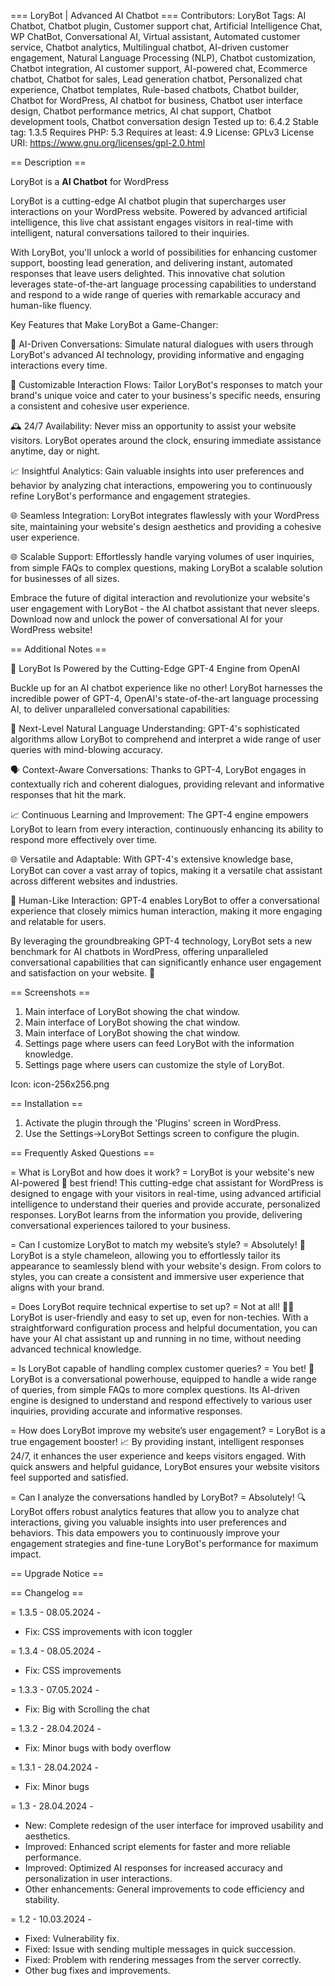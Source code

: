 === LoryBot | Advanced AI Chatbot ===
Contributors: LoryBot
Tags: AI Chatbot, Chatbot plugin, Customer support chat, Artificial Intelligence Chat, WP ChatBot, Conversational AI, Virtual assistant, Automated customer service, Chatbot analytics, Multilingual chatbot, AI-driven customer engagement, Natural Language Processing (NLP), Chatbot customization, Chatbot integration, AI customer support, AI-powered chat, Ecommerce chatbot, Chatbot for sales, Lead generation chatbot, Personalized chat experience, Chatbot templates, Rule-based chatbots, Chatbot builder, Chatbot for WordPress, AI chatbot for business, Chatbot user interface design, Chatbot performance metrics, AI chat support, Chatbot development tools, Chatbot conversation design
Tested up to: 6.4.2
Stable tag: 1.3.5
Requires PHP: 5.3
Requires at least: 4.9
License: GPLv3
License URI: https://www.gnu.org/licenses/gpl-2.0.html

== Description ==

LoryBot is a **AI Chatbot** for WordPress

LoryBot is a cutting-edge AI chatbot plugin that supercharges user interactions on your WordPress website. Powered by advanced artificial intelligence, this live chat assistant engages visitors in real-time with intelligent, natural conversations tailored to their inquiries.

With LoryBot, you'll unlock a world of possibilities for enhancing customer support, boosting lead generation, and delivering instant, automated responses that leave users delighted. This innovative chat solution leverages state-of-the-art language processing capabilities to understand and respond to a wide range of queries with remarkable accuracy and human-like fluency.

Key Features that Make LoryBot a Game-Changer:

🧠 AI-Driven Conversations: Simulate natural dialogues with users through LoryBot's advanced AI technology, providing informative and engaging interactions every time.

📝 Customizable Interaction Flows: Tailor LoryBot's responses to match your brand's unique voice and cater to your business's specific needs, ensuring a consistent and cohesive user experience.

🕰️ 24/7 Availability: Never miss an opportunity to assist your website visitors. LoryBot operates around the clock, ensuring immediate assistance anytime, day or night.

📈 Insightful Analytics: Gain valuable insights into user preferences and behavior by analyzing chat interactions, empowering you to continuously refine LoryBot's performance and engagement strategies.

🌐 Seamless Integration: LoryBot integrates flawlessly with your WordPress site, maintaining your website's design aesthetics and providing a cohesive user experience.

🌐 Scalable Support: Effortlessly handle varying volumes of user inquiries, from simple FAQs to complex questions, making LoryBot a scalable solution for businesses of all sizes.

Embrace the future of digital interaction and revolutionize your website's user engagement with LoryBot - the AI chatbot assistant that never sleeps. Download now and unlock the power of conversational AI for your WordPress website!



== Additional Notes ==

🚀 LoryBot Is Powered by the Cutting-Edge GPT-4 Engine from OpenAI

Buckle up for an AI chatbot experience like no other! LoryBot harnesses the incredible power of GPT-4, OpenAI's state-of-the-art language processing AI, to deliver unparalleled conversational capabilities:

🧠 Next-Level Natural Language Understanding: GPT-4's sophisticated algorithms allow LoryBot to comprehend and interpret a wide range of user queries with mind-blowing accuracy.

🗣️ Context-Aware Conversations: Thanks to GPT-4, LoryBot engages in contextually rich and coherent dialogues, providing relevant and informative responses that hit the mark.

📈 Continuous Learning and Improvement: The GPT-4 engine empowers LoryBot to learn from every interaction, continuously enhancing its ability to respond more effectively over time.

🌐 Versatile and Adaptable: With GPT-4's extensive knowledge base, LoryBot can cover a vast array of topics, making it a versatile chat assistant across different websites and industries.

🤖 Human-Like Interaction: GPT-4 enables LoryBot to offer a conversational experience that closely mimics human interaction, making it more engaging and relatable for users.

By leveraging the groundbreaking GPT-4 technology, LoryBot sets a new benchmark for AI chatbots in WordPress, offering unparalleled conversational capabilities that can significantly enhance user engagement and satisfaction on your website. 🎉

== Screenshots ==

1. Main interface of LoryBot showing the chat window.
2. Main interface of LoryBot showing the chat window.
3. Main interface of LoryBot showing the chat window.
4. Settings page where users can feed LoryBot with the information knowledge.
5. Settings page where users can customize the style of LoryBot.

Icon: icon-256x256.png

== Installation ==

1. Activate the plugin through the 'Plugins' screen in WordPress.
2. Use the Settings->LoryBot Settings screen to configure the plugin.

== Frequently Asked Questions ==

= What is LoryBot and how does it work? =
LoryBot is your website's new AI-powered 🤖 best friend! This cutting-edge chat assistant for WordPress is designed to engage with your visitors in real-time, using advanced artificial intelligence to understand their queries and provide accurate, personalized responses. LoryBot learns from the information you provide, delivering conversational experiences tailored to your business.

= Can I customize LoryBot to match my website’s style? =
Absolutely! 💯 LoryBot is a style chameleon, allowing you to effortlessly tailor its appearance to seamlessly blend with your website's design. From colors to styles, you can create a consistent and immersive user experience that aligns with your brand.

= Does LoryBot require technical expertise to set up? =
Not at all! 🙅‍♂️ LoryBot is user-friendly and easy to set up, even for non-techies. With a straightforward configuration process and helpful documentation, you can have your AI chat assistant up and running in no time, without needing advanced technical knowledge.

= Is LoryBot capable of handling complex customer queries? =
You bet! 💪 LoryBot is a conversational powerhouse, equipped to handle a wide range of queries, from simple FAQs to more complex questions. Its AI-driven engine is designed to understand and respond effectively to various user inquiries, providing accurate and informative responses.

= How does LoryBot improve my website’s user engagement? =
LoryBot is a true engagement booster! 📈 By providing instant, intelligent responses 24/7, it enhances the user experience and keeps visitors engaged. With quick answers and helpful guidance, LoryBot ensures your website visitors feel supported and satisfied.

= Can I analyze the conversations handled by LoryBot? =
Absolutely! 🔍 LoryBot offers robust analytics features that allow you to analyze chat interactions, giving you valuable insights into user preferences and behaviors. This data empowers you to continuously improve your engagement strategies and fine-tune LoryBot's performance for maximum impact.

== Upgrade Notice ==


== Changelog ==


= 1.3.5 - 08.05.2024 -
- Fix: CSS improvements with icon toggler

= 1.3.4 - 08.05.2024 -
- Fix: CSS improvements

= 1.3.3 - 07.05.2024 -
- Fix: Big with Scrolling the chat

= 1.3.2 - 28.04.2024 -
- Fix: Minor bugs with body overflow

= 1.3.1 - 28.04.2024 -
- Fix: Minor bugs

= 1.3 - 28.04.2024 -
- New: Complete redesign of the user interface for improved usability and aesthetics.
- Improved: Enhanced script elements for faster and more reliable performance.
- Improved: Optimized AI responses for increased accuracy and personalization in user interactions.
- Other enhancements: General improvements to code efficiency and stability.

= 1.2 - 10.03.2024 -
- Fixed: Vulnerability fix.
- Fixed: Issue with sending multiple messages in quick succession.
- Fixed: Problem with rendering messages from the server correctly.
- Other bug fixes and improvements.